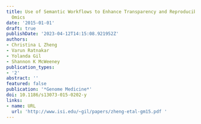 ```yaml
---
title: Use of Semantic Workflows to Enhance Transparency and Reproducibility in Clinical
  Omics
date: '2015-01-01'
draft: true
publishDate: '2023-04-12T14:15:08.921952Z'
authors:
- Christina L Zheng
- Varun Ratnakar
- Yolanda Gil
- Shannon K McWeeney
publication_types:
- '2'
abstract: ''
featured: false
publication: '*Genome Medicine*'
doi: 10.1186/s13073-015-0202-y
links:
- name: URL
  url: 'http://www.isi.edu/~gil/papers/zheng-etal-gm15.pdf '
---
```


